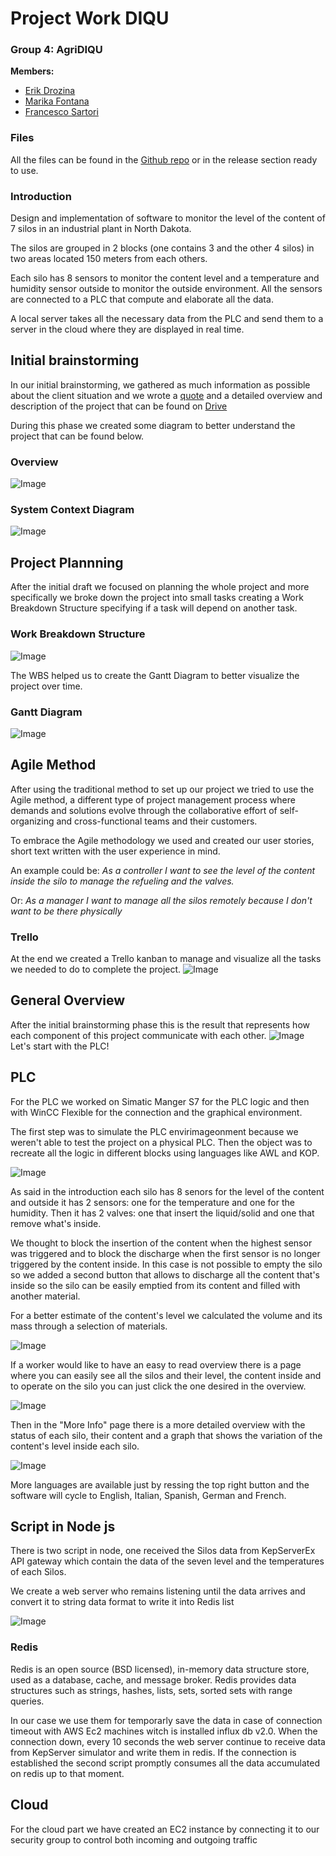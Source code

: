 # Project Work DIQU

### Group 4: AgriDIQU

**Members:**

- [Erik Drozina](https://github.com/erikdrozina)
- [Marika Fontana](https://github.com/MarikaFontana36)
- [Francesco Sartori](https://github.com/Francesco2501)

### **Files**

All the files can be found in the [Github repo](https://github.com/erikdrozina/ITS-Kennedy-Projects/tree/master/ProjectWork) or in the release section ready to use.

### **Introduction**

Design and implementation of software to monitor the level of the content of 7 silos in an industrial plant in North Dakota.

The silos are grouped in 2 blocks (one contains 3 and the other 4 silos) in two areas located 150 meters from each others.

Each silo has 8 sensors to monitor the content level and a temperature and humidity sensor outside to monitor the outside environment.
All the sensors are connected to a PLC that compute and elaborate all the data.

A local server takes all the necessary data from the PLC and send them to a server in the cloud where they are displayed in real time.

## **Initial brainstorming**

In our initial brainstorming, we gathered as much information as possible about the client situation and we wrote a [quote](https://docs.google.com/document/d/1KFkHjfYeW-Sfa_ytyjblEQrI2LBM1ptnCbwFwMFPR2o/edit?usp=sharing) and a detailed overview and description of the project that can be found on [Drive](https://docs.google.com/document/d/1fkmiSBm4CSdgFqRkSN6lpyPtMEcRqfq6pHE84sshr5w/edit?usp=sharing)

During this phase we created some diagram to better understand the project that can be found below.

### **Overview**

![Image](Assets/Images/Overview_diagram.png)

### **System Context Diagram**

![Image](Assets/Images/System_Context_Diagram.png)

## **Project Plannning**

After the initial draft we focused on planning the whole project and more specifically we broke down the project into small tasks creating a Work Breakdown Structure specifying if a task will depend on another task.

### **Work Breakdown Structure**

![Image](Assets/Images/WBS.png)

The WBS helped us to create the Gantt Diagram to better visualize the project over time.

### **Gantt Diagram**

![Image](Assets/Images/Gantt.png)

## **Agile Method**

After using the traditional method to set up our project we tried to use the Agile method, a different type of project management process where demands and solutions evolve through the collaborative effort of self-organizing and cross-functional teams and their customers.

To embrace the Agile methodology we used and created our user stories, short text written with the user experience in mind.

An example could be: _As a controller I want to see the level of the content inside the silo to manage the refueling and the valves._

Or: _As a manager I want to manage all the silos remotely because I don't want to be there physically_

### **Trello**

At the end we created a Trello kanban to manage and visualize all the tasks we needed to do to complete the project.
![Image](Assets/Images/Trello.png)

## **General Overview**

After the initial brainstorming phase this is the result that represents how each component of this project communicate with each other.
![Image](Assets/Images/Arch.png)
Let's start with the PLC!

## **PLC**

For the PLC we worked on Simatic Manger S7 for the PLC logic and then with WinCC Flexible for the connection and the graphical environment.

The first step was to simulate the PLC envirimageonment because we weren't able to test the project on a physical PLC.
Then the object was to recreate all the logic in different blocks using languages like AWL and KOP.

![Image](Assets/Images/Blocks.PNG)

As said in the introduction each silo has 8 senors for the level of the content and outside it has 2 sensors: one for the temperature and one for the humidity. Then it has 2 valves: one that insert the liquid/solid and one that remove what's inside.

We thought to block the insertion of the content when the highest sensor was triggered and to block the discharge when the first sensor is no longer triggered by the content inside.
In this case is not possible to empty the silo so we added a second button that allows to discharge all the content that's inside so the silo can be easily emptied from its content and filled with another material.

For a better estimate of the content's level we calculated the volume and its mass through a selection of materials.

![Image](Assets/Images/PLC_silo_screen.PNG)

If a worker would like to have an easy to read overview there is a page where you can easily see all the silos and their level, the content inside and to operate on the silo you can just click the one desired in the overview.

![Image](Assets/Images/PLC_overview.PNG)

Then in the "More Info" page there is a more detailed overview with the status of each silo, their content and a graph that shows the variation of the content's level inside each silo.

![Image](Assets/Images/PLC_moreinfo.PNG)

More languages are available just by ressing the top right button and the software will cycle to English, Italian, Spanish, German and French.

## **Script in Node js**
There is two script in node, one received the Silos data from KepServerEx API gateway which contain the data of the seven level and the temperatures of each Silos.

We create a web server who remains listening until the data arrives and convert it to string data format to write it into Redis list

![Image](Assets/Images/primoscript.PNG)

### **Redis**
Redis is an open source (BSD licensed), in-memory data structure store, used as a database, cache, and message broker. Redis provides data structures such as strings, hashes, lists, sets, sorted sets with range queries.

In our case we use them for temporarly save the data in case of connection timeout with AWS Ec2 machines witch is installed influx db v2.0.
When the connection down, every 10 seconds the web server continue to receive data from KepServer simulator and write them in redis.
If the connection is established the second script promptly consumes all the data accumulated on redis up to that moment. 


## **Cloud**

For the cloud part we have created an EC2 instance by connecting it to our security group to control both incoming and outgoing traffic

